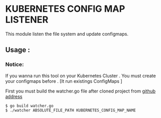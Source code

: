 # KUBERNETES CONFIG MAP LISTENER
This module listen the file system and update configmaps.

## Usage : 
### Notice:
If you wanna run this tool on your Kubernetes Cluster . You must create your configmaps before . [It run existings ConfigMaps ]


First you must build the watcher.go file after cloned project from <a href="https://github.com/WoodProgrammer/configMapListener"> github address</a>

    $ go build watcher.go
    $ ./watcher ABSOLUTE_FILE_PATH KUBERNETES_CONFIG_MAP_NAME
